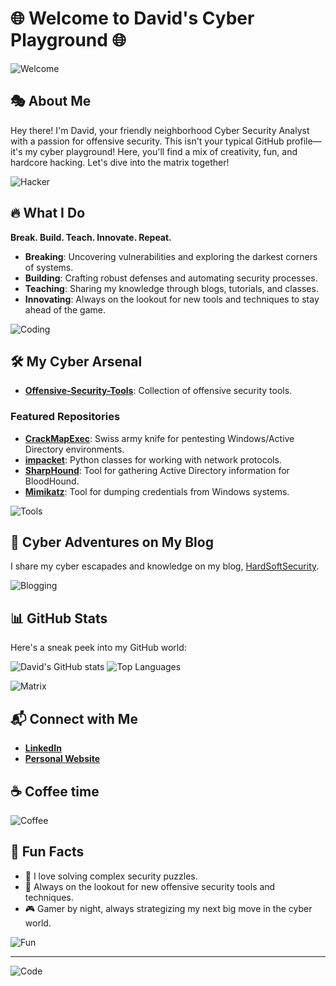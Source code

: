 # 🌐 Welcome to David's Cyber Playground 🌐

![Welcome](https://media.giphy.com/media/xT0xeJpnrWC4XWblEk/giphy.gif)

## 🎭 About Me

Hey there! I'm David, your friendly neighborhood Cyber Security Analyst with a passion for offensive security. This isn't your typical GitHub profile—it's my cyber playground! Here, you'll find a mix of creativity, fun, and hardcore hacking. Let's dive into the matrix together!

![Hacker](https://media.giphy.com/media/xT9IgzoKnwFNmISR8I/giphy.gif)

## 🔥 What I Do

**Break. Build. Teach. Innovate. Repeat.**

- **Breaking**: Uncovering vulnerabilities and exploring the darkest corners of systems.
- **Building**: Crafting robust defenses and automating security processes.
- **Teaching**: Sharing my knowledge through blogs, tutorials, and classes.
- **Innovating**: Always on the lookout for new tools and techniques to stay ahead of the game.

![Coding](https://media.giphy.com/media/LHZyixOnHwDDy/giphy.gif)

## 🛠️ My Cyber Arsenal

- **[Offensive-Security-Tools](https://github.com/hardsoftsecurity/Offensive-Security-Tools)**: Collection of offensive security tools.

### Featured Repositories

- **[CrackMapExec](https://github.com/byt3bl33d3r/CrackMapExec)**: Swiss army knife for pentesting Windows/Active Directory environments.
- **[impacket](https://github.com/SecureAuthCorp/impacket)**: Python classes for working with network protocols.
- **[SharpHound](https://github.com/BloodHoundAD/SharpHound3)**: Tool for gathering Active Directory information for BloodHound.
- **[Mimikatz](https://github.com/gentilkiwi/mimikatz)**: Tool for dumping credentials from Windows systems.

![Tools](https://media.giphy.com/media/13FrpeVH09Zrb2/giphy.gif)

## 🌟 Cyber Adventures on My Blog

I share my cyber escapades and knowledge on my blog, [HardSoftSecurity](https://hardsoftsecurity.es).

![Blogging](https://media.giphy.com/media/l41YtZOb9EUABnuqA/giphy.gif)

## 📊 GitHub Stats

Here's a sneak peek into my GitHub world:

![David's GitHub stats](https://github-readme-stats.vercel.app/api?username=yourusername&show_icons=true&theme=radical)
![Top Languages](https://github-readme-stats.vercel.app/api/top-langs/?username=yourusername&layout=compact&theme=radical)

![Matrix](https://media.giphy.com/media/xT9IgzoKnwFNmISR8I/giphy.gif)

## 📬 Connect with Me

- **[LinkedIn](https://www.linkedin.com/in/david-de-maya-merras/)**
- **[Personal Website](https://hardsoftsecurity.es)**

## ☕ Coffee time

![Coffee](https://media.giphy.com/media/1n3zWGxXzH0rC/giphy.gif)

## 🎉 Fun Facts

- 🧩 I love solving complex security puzzles.
- 🚀 Always on the lookout for new offensive security tools and techniques.
- 🎮 Gamer by night, always strategizing my next big move in the cyber world.

![Fun](https://media.giphy.com/media/xT9IgzoKnwFNmISR8I/giphy.gif)

---

![Code](https://media.giphy.com/media/3o7aD2saalBwwftBIY/giphy.gif)
